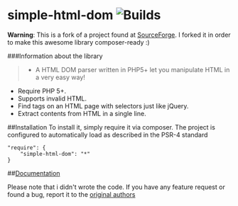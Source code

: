 # simple-html-dom ![Builds](https://travis-ci.org/jantede/simple-html-dom.svg?branch=master)
**Warning**: This is a fork of a project found at [SourceForge](http://simplehtmldom.sourceforge.net). I forked it in order to make this awesome library composer-ready :)

###Information about the library
> * A HTML DOM parser written in PHP5+ let you manipulate HTML in a very easy way!
* Require PHP 5+.
* Supports invalid HTML.
* Find tags on an HTML page with selectors just like jQuery.
* Extract contents from HTML in a single line.

##Installation
To install it, simply require it via composer. The project is configured to automatically load as described in the PSR-4 standard

```
"require": {
	"simple-html-dom": "*"
}
```

##[Documentation](http://simplehtmldom.sourceforge.net/manual.htm)

Please note that i didn't wrote the code. If you have any feature request or found a bug, report it to the [original authors](http://sourceforge.net/p/simplehtmldom/_list/tickets)
